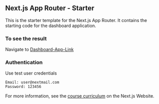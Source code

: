 ## Next.js App Router - Starter

This is the starter template for the Next.js App Router. It contains the starting code for the dashboard application.

### To see the result

Navigate to
[Dashboard-App-Link](https://next-dashboard-psi-ebon.vercel.app/dashboard)

### Authentication

Use test user credentials

```
Email: user@nextmail.com
Password: 123456
```

For more information, see the [course curriculum](https://nextjs.org/learn) on the Next.js Website.
